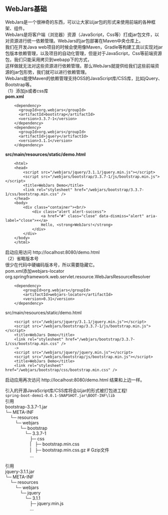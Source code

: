 ﻿## WebJars基础
WebJars是一个很神奇的东西，可以让大家以jar包的形式来使用前端的各种框架、组件。  			
WebJars是将客户端（浏览器）资源（JavaScript，Css等）打成jar包文件，以对资源进行统一依赖管理。WebJars的jar包部署在Maven中央仓库上。			
我们在开发Java web项目的时候会使用像Maven，Gradle等构建工具以实现对jar包版本依赖管理，以及项目的自动化管理，但是对于JavaScript，Css等前端资源包，我们只能采用拷贝到webapp下的方式，			
这样做就无法对这些资源进行依赖管理。那么WebJars就提供给我们这些前端资源的jar包形势，我们就可以进行依赖管理。			
WebJars能使Maven的依赖管理支持OSS的JavaScript库/CSS库，比如jQuery、Bootstrap等。						
（1）添加js或者css库  			
**pom.xml**
```	
	<dependency> 		
	  <groupId>org.webjars</groupId> 		
	  <artifactId>bootstrap</artifactId> 		
	  <version>3.3.7-1</version> 		
	</dependency> 		
	<dependency> 		
	  <groupId>org.webjars</groupId> 		
	  <artifactId>jquery</artifactId> 		
	  <version>3.1.1</version> 		
	</dependency> 		
```				
**src/main/resources/static/demo.html**
```	
	<html> 		
	<head> 		
	    <script src="/webjars/jquery/3.1.1/jquery.min.js"></script> 		
	    <script src="/webjars/bootstrap/3.3.7-1/js/bootstrap.min.js"></script> 		
	    <title>WebJars Demo</title> 		
	    <link rel="stylesheet" href="/webjars/bootstrap/3.3.7-1/css/bootstrap.min.css" /> 		
	</head> 		
	<body> 		
	    <div class="container"><br/> 		
	        <div class="alert alert-success"> 		
	            <a href="#" class="close" data-dismiss="alert" aria-label="close">×</a> 		
	            Hello, <strong>WebJars!</strong> 		
	        </div> 		
	    </div> 		
	</body> 		
	</html> 		
```				
启动应用访问 http://localhost:8080/demo.html						
（2）省略版本号						
很少在代码中硬编码版本号，所以需要隐藏它。						
pom.xml添加webjars-locator			
org.springframework.web.servlet.resource.WebJarsResourceResolver
```		
	<dependency> 		
	    <groupId>org.webjars</groupId> 		
	    <artifactId>webjars-locator</artifactId> 		
	    <version>0.31</version> 		
	</dependency> 		
```					
src/main/resources/static/demo.html	
```		
	<script src="/webjars/jquery/3.1.1/jquery.min.js"></script>		
	<script src="/webjars/bootstrap/3.3.7-1/js/bootstrap.min.js"></script>		
	<title>WebJars Demo</title>		
	<link rel="stylesheet" href="/webjars/bootstrap/3.3.7-1/css/bootstrap.min.css" />		
	->		
	<script src="/webjars/jquery/jquery.min.js"></script>		
	<script src="/webjars/bootstrap/js/bootstrap.min.js"></script>		
	<title>WebJars Demo</title>		
	<link rel="stylesheet" href="/webjars/bootstrap/css/bootstrap.min.css" />		
```					
启动应用再次访问 http://localhost:8080/demo.html 结果和上边一样。			
			
引入的开源JavaScript库/CSS库将会以jar的形式被打包进工程!			
`spring-boot-demo1-0.0.1-SNAPSHOT.jar\BOOT-INF\lib`			
引用			
bootstrap-3.3.7-1.jar			
└─ META-INF			
    └─ resources			
        └─ webjars			
            └─ bootstrap			
                └─ 3.3.7-1			
                    ├─ css			
                    |   ├─ bootstrap.min.css			
                    |   ├─ bootstrap.min.css.gz # Gzip文件			
                    ...			
			
			
引用			
jquery-3.1.1.jar			
└─ META-INF			
    └─ resources			
        └─ webjars			
            └─ jquery			
                └─ 3.1.1			
                    ├─ jquery.min.js			
                    ...			


